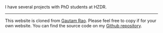 I have several projects with PhD students at HZDR.

---

This website is cloned from [Gautam Rao](gautam-rao.com). Please feel free to copy if for your own website. You can find the source code on my [Github repository](github.com/jonathanold/jonathanold.github.io).